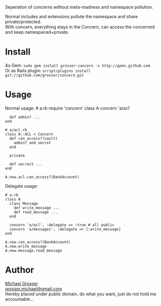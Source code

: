 Seperation of concerns without meta-madness and namespace pollution.  

Normal includes and extensions pollute the namespace and share private/protected.  
With concern, everything stays in the Concern, can access the concerned and keep namespaced+private.

Install
=======
As Gem: ` sudo gem install grosser-concern -s http://gems.github.com `  
Or as Rails plugin: ` script/plugins install git://github.com/grosser/concern.git `

Usage
=====
Normal usage:
    # a.rb
    require 'concern'
    class A
      concern 'a/acl'

      def admin? ...
    end

    # a/acl.rb
    class A::ACL < Concern
      def can_access?(vault)
        admin? and secret
      end

      private

      def secrect ...
    end

    A.new.acl.can_access?(BankAccount)

Delegate usage:

    # a.rb
    class A
      class Message
        def write_message ...
        def read_message ...
      end

      concern 'a/acl', :delegate => :true # all public
      concern 'a/messages', :delegate => [:write_message]
    end

    A.new.can_access?(BankAccount)
    A.new.write_message
    A.new.message.read_message

Author
======
[Michael Grosser](http://pragmatig.wordpress.com)  
grosser.michael@gmail.com  
Hereby placed under public domain, do what you want, just do not hold me accountable...